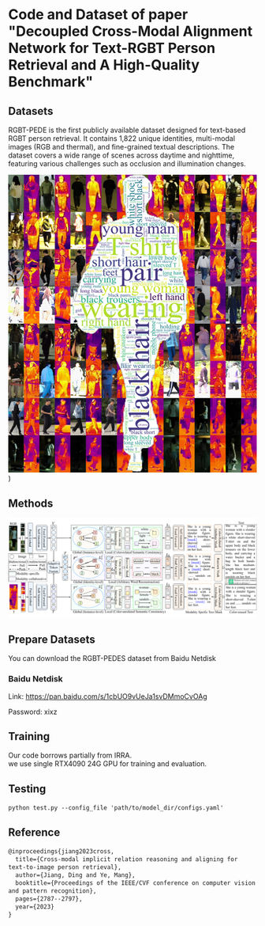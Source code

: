 # Code and Dataset of paper "Decoupled Cross-Modal Alignment Network for Text-RGBT Person Retrieval and A High-Quality Benchmark"

## Datasets
RGBT-PEDE is the first publicly available dataset designed for text-based RGBT person retrieval. It contains 1,822 unique identities, multi-modal images (RGB and thermal), and fine-grained textual descriptions. The dataset covers a wide range of scenes across daytime and nighttime, featuring various challenges such as occlusion and illumination changes.

![image](https://github.com/Yifei-AHU/RGBT-PEDE/blob/main/images/Fig10.png?raw=true))

## Methods
![image](https://github.com/Yifei-AHU/RGBT-PEDE/blob/main/images/Fig2.png?raw=true)

## Prepare Datasets

You can download the RGBT-PEDES dataset from Baidu Netdisk

### Baidu Netdisk
Link: https://pan.baidu.com/s/1cbUO9vUeJa1svDMmoCvOAg 

Password: xixz

## Training
Our code borrows partially from IRRA. \
we use single RTX4090 24G GPU for training and evaluation.

## Testing
```
python test.py --config_file 'path/to/model_dir/configs.yaml'
```

## Reference 
```
@inproceedings{jiang2023cross,
  title={Cross-modal implicit relation reasoning and aligning for text-to-image person retrieval},
  author={Jiang, Ding and Ye, Mang},
  booktitle={Proceedings of the IEEE/CVF conference on computer vision and pattern recognition},
  pages={2787--2797},
  year={2023}
}
```
